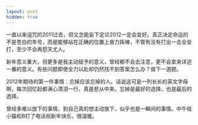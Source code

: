 ```yaml
---
layout: post
hidden: true
---
```

一直以来诅咒的2011过去，但又怎能妄下定论2012一定会变好。真正决定命运的不是苍白的年号，而是能够站在正确的位置上奋力挥棒，不管有没有打出一击全垒打，至少不会再怨天尤人。

新年意义重大，但更多是我主动赋予的意义，曾经都不会去注意，更不会拿来详述一番的意义。有些问题即使全力以赴却仍然找不到答案怎么办？做下一道题。

2012年期待的第一件事情：忘掉应该忘掉的人。话说这可是一列长长的英文字母啊，每次回忆起都满心清泪一行，真是悲从中来。忘掉是最好的选择，也是最后的选择。

曾经多难以放下的事情，到自己真的想主动放下，似乎也是一瞬间的事情。中午给小猫和B打了电话祝新年快乐，很温暖。